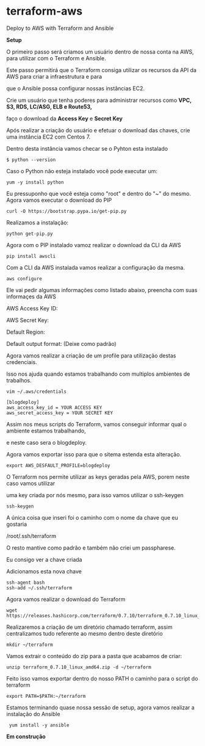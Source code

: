 # terraform-aws
Deploy to AWS with Terraform and Ansible

<strong>Setup</strong>

O primeiro passo será criamos um usuário dentro de nossa conta na AWS, para utilizar com o Terraform e Ansible.

Este passo permitirá que o Terraform consiga utilizar os recursos da API da AWS para criar a infraestrutura e para

que o Ansible possa configurar nossas instâncias EC2.

Crie um usuário que tenha poderes para administrar recursos como <strong>VPC, S3, RDS, LC/ASG, ELB e Route53,</strong>

faço o download da <strong>Access Key</strong> e <strong>Secret Key</strong>

Após realizar a criação do usuário e efetuar o download das chaves, crie uma instância EC2 com Centos 7.

Dentro desta instância vamos checar se o Pyhton esta instalado
```
$ python --version
```
Caso o Python não esteja instalado você pode executar um: 
```
yum -y install python
```
Eu pressuponho que você esteja como "root" e dentro do "~" do mesmo.
Agora vamos executar o download do PIP
```
curl -O https://bootstrap.pypa.io/get-pip.py
```
Realizamos a instalação:
```
python get-pip.py
```
Agora com o PIP instalado vamoz realizar o download da CLI da AWS
```
pip install awscli
```
Com a CLI da AWS instalada vamos realizar a configuração da mesma.
```
aws configure
```
Ele vai pedir algumas informações como listado abaixo, preencha com suas informaçes da AWS

AWS Access Key ID:

AWS Secret Key:

Default Region:

Default output format: (Deixe como padrão)

Agora vamos realizar a criação de um profile para utilização destas credenciais.

Isso nos ajuda quando estamos trabalhando com multiplos ambientes de trabalhos.
```
vim ~/.aws/credentials
```
```
[blogdeploy]
aws_access_key_id = YOUR ACCESS KEY
aws_secret_access_key = YOUR SECRET KEY
```
Assim nos meus scripts do Terraform, vamos conseguir informar qual o ambiente estamos trabalhando,

e neste caso sera o blogdeploy.

Agora vamos exportar isso para que o sitema estenda esta alteração.
```
export AWS_DESFAULT_PROFILE=blogdeploy
```
O Terraform nos permite utilizar as keys geradas pela AWS, porem neste caso vamos utilizar 

uma key criada por nós mesmo, para isso vamos utilizar o ssh-keygen
```
ssh-keygen
```
A única coisa que inseri foi o caminho com o nome da chave que eu gostaria

/root/.ssh/terraform

O resto mantive como padrão e também não criei um passpharese.

Eu consigo ver a chave criada

Adicionamos esta nova chave
```
ssh-agent bash
ssh-add ~/.ssh/terraform
```
Agora vamos realizar o download do Terraform
```
wget https://releases.hashicorp.com/terraform/0.7.10/terraform_0.7.10_linux_amd64.zip
```
Realizaremos a criação de um diretório chamado terraform, assim centralizamos tudo referente ao mesmo dentro deste diretório
```
mkdir ~/terraform
```
Vamos extrair o conteúdo do zip para a pasta que acabamos de criar:
```
unzip terraform_0.7.10_linux_amd64.zip -d ~/terraform
```
Feito isso vamos exportar dentro do nosso PATH o caminho para o script do terraform
```
export PATH=$PATH:~/terraform
```
Estamos terminando quase nossa sessão de setup, agora vamos realizar a instalação do Ansible
```
 yum install -y ansible
 ```
 
 <strong> Em construção </strong>
